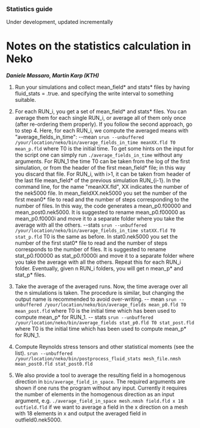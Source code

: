 
### Statistics guide

Under development, updated incrementally
# Notes on the statistics calculation in Neko
***Daniele Massaro, Martin Karp (KTH)***

1) Run your simulations and collect mean_field* and stats* files by having fluid_stats = .true. and specifying the write interval to something suitable.

2) For each RUN_i, you get a set of mean_field* and stats* files. You can average them for each single RUN_i, or average all of them only once (after re-ordering them properly). If you follow the second approach, go to step 4. 
Here, for each RUN_i, we compute the averaged means with "average_fields_in_time":
--mean
`srun --unbuffered /your/location/neko/bin/average_fields_in_time meanXX.fld T0 mean_p.fld`
where T0 is the initial time. To get some hints on the input for the script one can simply run `./average_fields_in_time` without any arguments. For RUN_1 the time T0 can be taken from the log of the first simulation, or from the header of the first mean_field* file; in this way you discard that file. For RUN_i, with i>1, it can be taken from header of the last file mean_field* of the previous simulation RUN_{i-1}. 
In the command line, for the name "meanXX.fld", XX indicates the number of the nek5000 file. In mean_fieldXX.nek5000 you set the number of the first mean0* file to read and the number of steps corresponding to the number of files. In this way, the code generates a mean_p0.f00000 and mean_post0.nek5000. It is suggested to rename mean_p0.f00000 as mean_p0.f0000i and move it to a separate folder where you take the average with all the others. 
--stats
`srun --unbuffered /your/location/neko/bin/average_fields_in_time statXX.fld T0 stat_p.fld`
T0 is the same as before. In stat0.nek5000 you set the number of the first stat0* file to read and the number of steps corresponds to the number of files. It is suggested to rename stat_p0.f00000 as stat_p0.f0000i and move it to a separate folder where you take the average with all the others. 
Repeat this for each RUN_i folder. Eventually, given n RUN_i folders, you will get n mean_p* and stat_p* files.

3) Take the average of the averaged runs. Now, the time average over all the n simulations is taken. The procedure is similar, but changing the output name is recommended to  avoid over-writing.
-- mean
`srun --unbuffered /your/location/neko/bin/average_fields mean_p0.fld T0 mean_post.fld`
where T0 is the initial time which has been used to compute mean_p* for RUN_1.
-- stats
`srun --unbuffered /your/location/neko/bin/average_fields stat_p0.fld T0 stat_post.fld`
where T0 is the initial time which has been used to compute mean_p* for RUN_1.





4) Compute Reynolds stress tensors and other statistical moments (see the list).
`srun --unbuffered /your/location/neko/bin/postprocess_fluid_stats mesh_file.nmsh mean_post0.fld stat_post0.fld`

5) We also provide a tool to average the resulting field in a homogenous direction in `bin/average_field_in_space`. The required arguments are shown if one runs the program without any input. Currently it requires the number of elements in the homogenous direction as an input argument, e.g. 
`./average_field_in_space mesh.nmsh field.fld x 18 outfield.fld`
if we want to average a field in the x direction on a mesh with 18 elements in x and output the averaged field in outfield0.nek5000.







